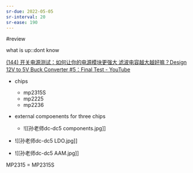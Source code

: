 ```yaml
---
sr-due: 2022-05-05
sr-interval: 20
sr-ease: 190
---
```


#review

what is up::dont know
<!--SR:!2022-07-04,80,280-->

[(144) 开关电源测试：如何让你的电源模块更强大 滤波电容越大越好嘛？Design 12V to 5V Buck Converter #5：Final Test - YouTube](https://www.youtube.com/watch?v=g-vXXM3pA3I&list=PLBpCr1fi_kFbyh0TMSjQk9jeb3ThH9svX&index=5)

- chips
	- mp2315S
	- mp2225
	- mp2236
- external compoenents for three chips
	- ![[孙老师dc-dc5 components.jpg]]	

- ![[孙老师dc-dc5 LDO.jpg]]
- ![[孙老师dc-dc5 AAM.jpg]]

MP2315 = MP2315S